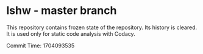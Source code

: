 # lshw - master branch

This repository contains frozen state of the repository.
Its history is cleared. It is used only for static code
analysis with Codacy.

Commit Time: 1704093535